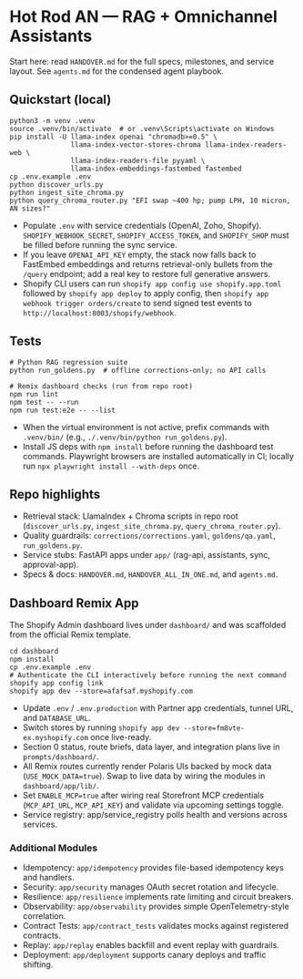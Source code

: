 # Hot Rod AN — RAG + Omnichannel Assistants

Start here: read `HANDOVER.md` for the full specs, milestones, and service layout. See `agents.md` for the condensed agent playbook.

## Quickstart (local)
```
python3 -m venv .venv
source .venv/bin/activate  # or .venv\Scripts\activate on Windows
pip install -U llama-index openai "chromadb>=0.5" \
               llama-index-vector-stores-chroma llama-index-readers-web \
               llama-index-readers-file pyyaml \
               llama-index-embeddings-fastembed fastembed
cp .env.example .env
python discover_urls.py
python ingest_site_chroma.py
python query_chroma_router.py "EFI swap ~400 hp; pump LPH, 10 micron, AN sizes?"
```

- Populate `.env` with service credentials (OpenAI, Zoho, Shopify). `SHOPIFY_WEBHOOK_SECRET`, `SHOPIFY_ACCESS_TOKEN`, and `SHOPIFY_SHOP` must be filled before running the sync service.
- If you leave `OPENAI_API_KEY` empty, the stack now falls back to FastEmbed embeddings and returns retrieval-only bullets from the `/query` endpoint; add a real key to restore full generative answers.
- Shopify CLI users can run `shopify app config use shopify.app.toml` followed by `shopify app deploy` to apply config, then `shopify app webhook trigger orders/create` to send signed test events to `http://localhost:8003/shopify/webhook`.

## Tests
```
# Python RAG regression suite
python run_goldens.py  # offline corrections-only; no API calls

# Remix dashboard checks (run from repo root)
npm run lint
npm test -- --run
npm run test:e2e -- --list
```

- When the virtual environment is not active, prefix commands with `.venv/bin/` (e.g., `./.venv/bin/python run_goldens.py`).
- Install JS deps with `npm install` before running the dashboard test commands. Playwright browsers are installed automatically in CI; locally run `npx playwright install --with-deps` once.

## Repo highlights
- Retrieval stack: LlamaIndex + Chroma scripts in repo root (`discover_urls.py`, `ingest_site_chroma.py`, `query_chroma_router.py`).
- Quality guardrails: `corrections/corrections.yaml`, `goldens/qa.yaml`, `run_goldens.py`.
- Service stubs: FastAPI apps under `app/` (rag-api, assistants, sync, approval-app).
- Specs & docs: `HANDOVER.md`, `HANDOVER_ALL_IN_ONE.md`, and `agents.md`.

## Dashboard Remix App
The Shopify Admin dashboard lives under `dashboard/` and was scaffolded from the official Remix template.

```
cd dashboard
npm install
cp .env.example .env
# Authenticate the CLI interactively before running the next command
shopify app config link
shopify app dev --store=afafsaf.myshopify.com
```

- Update `.env` / `.env.production` with Partner app credentials, tunnel URL, and `DATABASE_URL`.
- Switch stores by running `shopify app dev --store=fm8vte-ex.myshopify.com` once live-ready.
- Section 0 status, route briefs, data layer, and integration plans live in `prompts/dashboard/`.
- All Remix routes currently render Polaris UIs backed by mock data (`USE_MOCK_DATA=true`). Swap to live data by wiring the modules in `dashboard/app/lib/`.
- Set `ENABLE_MCP=true` after wiring real Storefront MCP credentials (`MCP_API_URL`, `MCP_API_KEY`) and validate via upcoming settings toggle.
- Service registry: app/service_registry polls health and versions across services.

### Additional Modules
- Idempotency: `app/idempotency` provides file-based idempotency keys and handlers.
- Security: `app/security` manages OAuth secret rotation and lifecycle.
- Resilience: `app/resilience` implements rate limiting and circuit breakers.
- Observability: `app/observability` provides simple OpenTelemetry-style correlation.
- Contract Tests: `app/contract_tests` validates mocks against registered contracts.
- Replay: `app/replay` enables backfill and event replay with guardrails.
- Deployment: `app/deployment` supports canary deploys and traffic shifting.
